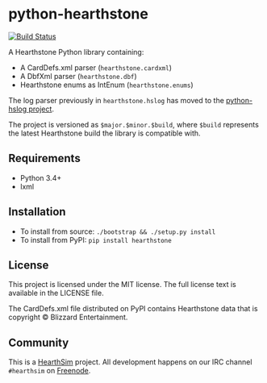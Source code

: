 # python-hearthstone
[![Build Status](https://api.travis-ci.org/HearthSim/python-hearthstone.svg?branch=master)](https://travis-ci.org/HearthSim/python-hearthstone)

A Hearthstone Python library containing:

* A CardDefs.xml parser (`hearthstone.cardxml`)
* A DbfXml parser (`hearthstone.dbf`)
* Hearthstone enums as IntEnum (`hearthstone.enums`)

The log parser previously in `hearthstone.hslog` has moved to the
[python-hslog project](https://github.com/HearthSim/python-hslog).

The project is versioned as `$major.$minor.$build`, where `$build`
represents the latest Hearthstone build the library is compatible with.


## Requirements

* Python 3.4+
* lxml

## Installation

* To install from source: `./bootstrap && ./setup.py install`
* To install from PyPI: `pip install hearthstone`


## License

This project is licensed under the MIT license. The full license text is
available in the LICENSE file.

The CardDefs.xml file distributed on PyPI contains Hearthstone data that
is copyright © Blizzard Entertainment.


## Community

This is a [HearthSim](https://hearthsim.info) project. All development
happens on our IRC channel `#hearthsim` on [Freenode](https://freenode.net).
